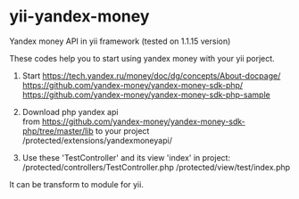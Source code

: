 # yii-yandex-money
Yandex money API in yii framework (tested on 1.1.15 version)

These codes help you to start using yandex money with your yii porject.


1. Start
https://tech.yandex.ru/money/doc/dg/concepts/About-docpage/ 
https://github.com/yandex-money/yandex-money-sdk-php/ 
https://github.com/yandex-money/yandex-money-sdk-php-sample 
 
2. Download php yandex api  
from https://github.com/yandex-money/yandex-money-sdk-php/tree/master/lib
to your project /protected/extensions/yandexmoneyapi/

3. Use these 'TestController' and its view 'index' in project:
/protected/controllers/TestController.php
/protected/view/test/index.php


It can be transform to module for yii.

